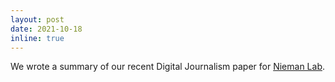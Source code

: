 ```yaml
---
layout: post
date: 2021-10-18
inline: true
---
```


We wrote a summary of our recent Digital Journalism paper for <a href="https://www.niemanlab.org/2021/10/how-a-b-testing-can-and-cant-improve-your-headline-writing/">Nieman Lab</a>.
